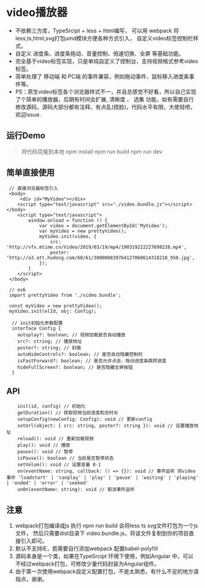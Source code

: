 # video播放器

- 不依赖三方库，TypeSrcipt + less + html编写， 可以用 webpack 将less,ts,html,svg打包umd模块方便各种方式引入， 自定义video标签控制栏样式。
- 自定义 进度条、进度条拖动、音量控制、倍速切换、全屏 等基础功能。
- 完全基于video标签实现，只是单纯自定义了控制台，支持视频格式参考video标签。
- 简单处理了 移动端 和 PC端 的事件兼容，例如拖动事件、鼠标移入进度条事件等。
- PS：原生video标签各个浏览器样式不一，并且总感觉不好看，所以自己实现了个简单的播放器，后期有时间会扩展, 清晰度 、 选集 功能，如有需要自行修改源码，源码大部分都有注释，有点乱(捂脸)，代码水平有限，大佬轻喷，欢迎issue.

## 运行Demo

 > 将代码克隆到本地
 > npm install
 > npm run build
 > npm run dev

## 简单直接使用

``` javaSrcipt
 // 直接浏览器标签引入
 <body>
     <div id="MyVideo"></div>
    <script type="text/javascript" src="./video.bundle.js"></script></body>
    <script type="text/javascript">
        window.onload = function () {
            var video = document.getElementById('MyVideo');
            var myVideo = new prettyVideo();
            myVideo.init(video, {
                src: 'http://vfx.mtime.cn/Video/2019/03/19/mp4/190319222227698228.mp4',
                poster: 'http://a3.att.hudong.com/68/61/300000839764127060614318218_950.jpg',
            });
        }
    </script>
 </body>

 // es6
 import prettyVideo from './video.bundle';

 const myVideo = new prettyVideo();
 myVideo.init(elId, obj: Config);

  // init初始化参数配置
  interface Config {
    autoplay?: boolean; // 视频加载是否自动播放
    src?: string; // 播放地址
    poster?: string; // 封面
    autoHideControls?: boolean; // 是否自动隐藏控制栏
    isFastForward?: boolean; // 是否允许点击、拖动进度条跳转进度
    hideFullScreen?: boolean; // 是否隐藏全屏按钮
  }
```

## API

``` javaSrcipt
    init(id, config) // 初始化
    getDuration() // 获取视频当前进度和总时长
    setupConfig(newConfig: Config): void // 更新config
    setUrl(object: { src: string, poster?: string }): void // 设置播放地址
    reload(): void // 重新加载视频
    play(): void // 播放
    pause(): void // 暂停
    isPause(): boolean // 当前是否暂停状态
    setVolum(): void // 设置音量 0-1
    on(eventName: string, callback: () => {}): void // 事件监听 同video事件 'loadstart' | 'canplay' | 'play' | 'pause' | 'waiting' | 'playing' | 'ended' | 'error' | 'seeked'
    unOn(eventName: string): void // 取消事件监听
```

## 注意

1. webpack打包编译成js 执行 npm run build 会将less ts svg文件打包为一个js文件， 然后只需要dist目录下 video.bundle.js，将该文件复制到你的项目直接引入即可。
2. 默认不支持IE，若需要自行添加webpack 配置babel-polyfill
3. 源码本身是一个类，如果在TypeSrcipt 环境下使用，例如Angular 中，可以不经过webpack打包，可修改少量代码封装为Angular组件。
4. 由于第一次使用webpack自定义配置打包，不是太熟悉，有什么不足的地方请指点，谢谢。
